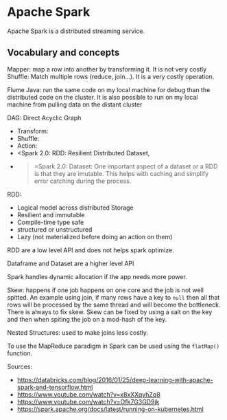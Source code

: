 # Apache Spark

Apache Spark is a distributed streaming service.


## Vocabulary and concepts

Mapper: map a row into another by transforming it. It is not very costly
Shuffle: Match multiple rows (reduce, join...). It is a very costly operation.


Flume Java: run the same code on my local machine for debug than the distributed code on the cluster. It is also possible to run on my local machine from pulling data on the distant cluster

DAG: Direct Acyclic Graph

- Transform:
- Shuffle:
- Action:
- <Spark 2.0: RDD: Resilient Distributed Dataset,
- >=Spark 2.0: Dataset: One important aspect of a dataset or a RDD is that they are imutable. This helps with caching and simplify error catching during the process.

RDD:
- Logical model across distributed Storage
- Resilient and immutable
- Compile-time type safe
- structured or unstructured
- Lazy (not materialized before doing an action on them)

RDD are a low level API and does not helps spark optimize.

Dataframe and Dataset are a higher level API


Spark handles dynamic allocation if the app needs more power.

Skew: happens if one job happens on one core and the job is not well spitted. An example using join, if many rows have a key to `null` then all that rows will be processed by the same thread and will become the bottleneck. There is always to fix skew.
Skew can be fixed by using a salt on the key and then when spiting the job on a mod-hash of the key.

Nested Structures: used to make joins less costly.

To use the MapReduce paradigm in Spark can be used using the `flatMap()` function.

Sources:

* https://databricks.com/blog/2016/01/25/deep-learning-with-apache-spark-and-tensorflow.html
* https://www.youtube.com/watch?v=x8xXXqvhZq8
* https://www.youtube.com/watch?v=Ofk7G3GD9jk
* https://spark.apache.org/docs/latest/running-on-kubernetes.html
